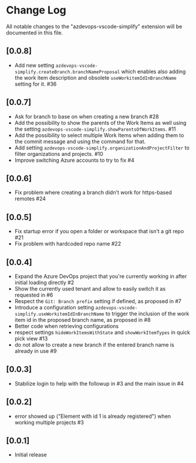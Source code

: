 # Change Log

All notable changes to the "azdevops-vscode-simplify" extension will be documented in this file.

## [0.0.8]

- Add new setting `azdevops-vscode-simplify.createBranch.branchNameProposal` which enables also adding the work item description and obsolete `useWorkitemIdInBranchName` setting for it. #36

## [0.0.7]

- Ask for branch to base on when creating a new branch #28
- Add the possibility to show the parents of the Work Items as well using the setting `azdevops-vscode-simplify.showParentsOfWorkItems`. #11
- Add the possibility to select multiple Work Items when adding them to the commit message and using the command for that.
- Add setting `azdevops-vscode-simplify.organizationAndProjectFilter` to filter organizations and projects. #10
- Improve switching Azure accounts to try to fix #4

## [0.0.6]

- Fix problem where creating a branch didn't work for https-based remotes #24

## [0.0.5]

- Fix startup error if you open a folder or workspace that isn't a git repo #21
- Fix problem with hardcoded repo name #22

## [0.0.4]

- Expand the Azure DevOps project that you're currently working in after initial loading directly #2
- Show the currently used tenant and allow to easily switch it as requested in #6
- Respect the `Git: Branch prefix` setting if defined, as proposed in #7
- Introduce a configuration setting `azdevops-vscode-simplify.useWorkitemIdInBranchName` to trigger the inclusion of the work item id in the proposed branch name, as proposed in #8
- Better code when retrieving configurations
- respect settings `hideWorkItemsWithState` and `showWorkItemTypes` in quick pick view #13
- do not allow to create a new branch if the entered branch name is already in use #9

## [0.0.3]

- Stabilize login to help with the followup in #3 and the main issue in #4

## [0.0.2]

- error showed up ("Element with id 1 is already registered") when working multiple projects #3

## [0.0.1]

- Initial release